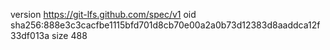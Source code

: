 version https://git-lfs.github.com/spec/v1
oid sha256:888e3c3cacfbe1115bfd701d8cb70e00a2a0b73d12383d8aaddca12f33df013a
size 488
